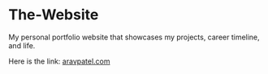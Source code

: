 # The-Website
My personal portfolio website that showcases my projects, career timeline, and life.  

Here is the link: [aravpatel.com](https://aravpatel.com)
